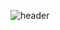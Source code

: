 ![header](https://capsule-render.vercel.app/api?type=waving&color=FEFEFE&height=250&section=header&text=ysMoon&fontSize=90&animation=fadeIn&fontAlignY=38&desc=%20&descAlignY=62&descAlign=62)
